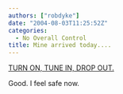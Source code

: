 ```yaml
---
authors: ["robdyke"]
date: "2004-08-03T11:25:52Z"
categories:
  - No Overall Control
title: Mine arrived today....
---
```

[TURN ON, TUNE IN, DROP OUT.](http://www.preparingforemergencies.co.uk/)

Good. I feel safe now.